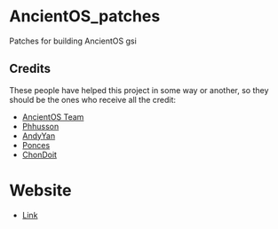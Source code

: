 # AncientOS_patches
Patches for building AncientOS gsi

## Credits
These people have helped this project in some way or another, so they should be the ones who receive all the credit:
- [AncientOS Team](https://github.com/Ancient-Roms)
- [Phhusson](https://github.com/phhusson)
- [AndyYan](https://github.com/AndyCGYan)
- [Ponces](https://github.com/ponces)
- [ChonDoit](https://github.com/ChonDoit)

# Website
- [Link](https://www.ancientrom.xyz/download_list.php?brand_names=GSI)
